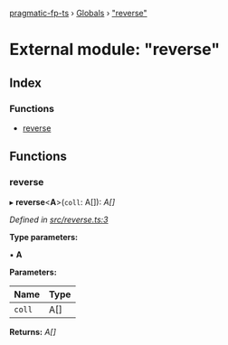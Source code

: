 [pragmatic-fp-ts](../README.md) › [Globals](../globals.md) › ["reverse"](_reverse_.md)

# External module: "reverse"

## Index

### Functions

* [reverse](_reverse_.md#reverse)

## Functions

###  reverse

▸ **reverse**<**A**>(`coll`: A[]): *A[]*

*Defined in [src/reverse.ts:3](https://github.com/hermann-p/pragmatic-fp-ts/blob/ae00bcd/src/reverse.ts#L3)*

**Type parameters:**

▪ **A**

**Parameters:**

Name | Type |
------ | ------ |
`coll` | A[] |

**Returns:** *A[]*
